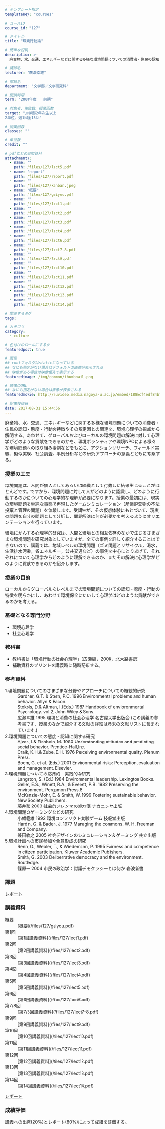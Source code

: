 ```yaml
---
# テンプレート指定
templateKey: "courses"

# コースID
course_id: "127"

# タイトル
title: "環境行動論"

# 簡単な説明
description: >-
  廃棄物、水、交通、エネルギーなどに関する多様な環境問題についての消費者・住民の認知・態度・行動の特徴やその規定因との関連を、環境心理学の視点から解明する。あわせて、グローバルおよびローカルの環境問題の...

# 講師名
lecturer: "廣瀬幸雄"

# 部局名
department: "文学部／文学研究科"

# 開講時限
term: "2008年度	前期"

# 対象者、単位数、授業回数
target: "文学部2年次生以上
2単位、週1回全15回"

# 授業回数
classes: ""

# 単位数
credit: ""

# pdfなどの追加資料
attachments: 
  - name: "" 
    path: /files/127/lect5.pdf
  - name: "report" 
    path: /files/127/report.pdf
  - name: "" 
    path: /files/127/kanban.jpeg
  - name: "概要" 
    path: /files/127/gaiyou.pdf
  - name: "" 
    path: /files/127/lect1.pdf
  - name: "" 
    path: /files/127/lect2.pdf
  - name: "" 
    path: /files/127/lect3.pdf
  - name: "" 
    path: /files/127/lect4.pdf
  - name: "" 
    path: /files/127/lect6.pdf
  - name: "" 
    path: /files/127/lect7-8.pdf
  - name: "" 
    path: /files/127/lect9.pdf
  - name: "" 
    path: /files/127/lect10.pdf
  - name: "" 
    path: /files/127/lect11.pdf
  - name: "" 
    path: /files/127/lect12.pdf
  - name: "" 
    path: /files/127/lect13.pdf
  - name: "" 
    path: /files/127/lect14.pdf

# 関連するタグ
tags:

# カテゴリ
category:
  - culture

# 色付けのロールにするか
featuredpost: true

# 画像
## rootフォルダはstaticになっている
## なにも指定がない場合はデフォルトの画像が表示される
## 映像がある場合は映像優先で表示する
featuredimage: /img/common/thumbnail.png

# 映像のURL
## なにも指定がない場合は画像が表示される
featuredmovie: http://nuvideo.media.nagoya-u.ac.jp/embed/188bcf4edf84bfa73d5cdfaa02caf3945b54b172

# 記事投稿日
date: 2017-08-31 15:44:56
---
```


廃棄物、水、交通、エネルギーなどに関する多様な環境問題についての消費者・住民の認知・態度・行動の特徴やその規定因との関連を、環境心理学の視点から解明する。あわせて、グローバルおよびローカルの環境問題の解決に対して心理学がどのような貢献をできるのかを、環境ボランティアや環境NPOによる様々な環境問題への取り組み事例などをもとに、アクションリサーチ、フィールド実験、擬似実験、社会調査、事例分析などの研究アプローチの意義とともに考察する。

### 授業の工夫

環境問題は、人間が個人としてあるいは組織として行動した結果生じることがほとんどです。ですから、環境問題に対して人がどのように認識し、どのように行動するのかについての心理学的な理解が必要になります。授業の最初には、現実の環境問題を単純な事態で再現したゲームシミュレーション（産業廃棄物の不法投棄と管理の問題）を体験します。受講生が、その仮想体験にもとづいて、現実の問題を自分の問題として分析し、問題解決に何が必要かを考えるようにオリエンテーションを行っています。

環境にかんする心理学的研究は、人間と環境との相互依存のなかで生じるさまざまな環境問題を研究対象としていますが、全ての事例を詳しく紹介することはできないので、講義では、地域レベルの環境問題（ゴミ問題とリサイクル，渇水，生活排水汚染，省エネルギー，公共交通など）の事例を中心にとりあげて、それぞれについて心理学からどのように理解できるのか、またその解決に心理学がどのように貢献できるのかを紹介します。



### 授業の目的

ローカルからグローバルなレベルまでの環境問題についての認知・態度・行動の特徴を明らかにし、あわせて環境保全にたいして心理学はどのような貢献ができるのかを考える。

### 基礎となる専門分野

* 環境心理学
* 社会心理学

### 教科書

* 教科書は「環境行動の社会心理学」（広瀬編，2008，北大路書房）
* 補助資料のプリントを講義時に随時配布する。

### 参考資料

<dl>
<dt>
1.環境問題についてのさまざまな分野やアプローチについての概観的研究
</dt>

<dd>
Gardner, G.T. & Stern, P.C. 1996 <span class="i">Environmental problems and human behavior</span>. Allyn & Bacon.
</dd>

<dd>
Stokols, D.& Altman, I.(Eds.) 1987 <span class="i">Handbook of envioronmental Psychology</span>. vol.2, John Wiley & Sons.
</dd>

<dd>
広瀬幸雄 1995 環境と消費の社会心理学 名古屋大学出版会 (この講義の参考書です．授業のなかで紹介する文献の詳細は巻末の文献リストに含まれています.)
</dd>

<dt>
2.環境問題についての態度・認知に関する研究
</dt>

<dd>
Ajzen, I.& Fishbein, M. 1980 <span class="i">Understanding attitudes and predicting social behavior</span>. Prentice-Hall,Inc.
</dd>

<dd>
Craik, K.H.& Zube, E.H. 1976 <span class="i">Perceiving environmental quality</span>. Plenum Press.
</dd>

<dd>
Boem, G. <span class="i">et al.</span> (Eds.) 2001 <span class="i">Environmental risks: Perception, evaluation and management</span>. Elsevier.
</dd>

<dt>
3.環境問題についての応用的・実践的な研究
</dt>

<dd>
Langston, S. (Ed.) 1984 <span class="i">Environmental leadership</span>. Lexington Books.
</dd>

<dd>
Geller, E.S., Winett, R.A., & Everett, P.B. 1982 <span class="i">Preserving the environment</span>. Pergamon Press.8
</dd>

<dd>
McKenzie-Mohr, D. & Smith, W. 1999 <span class="i">Fostering sustainable behavior</span>. New Society Publishers.
</dd>

<dd>
藤井聡 2003 社会的ジレンマの処方箋 ナカニシヤ出版
</dd>

<dt>
4.環境問題のゲーミングなどの研究
</dt>

<dd>
小幡範雄 1992 環境コンフリクト実験ゲーム 技報堂出版
</dd>

<dd>
Hardin, G. & Baden, J. 1977 <span class="i">Managing the commons.</span> W. H. Freeman and Company.
</dd>

<dd>
兼田敏之 2005 社会デザインのシミュレーション＆ゲーミング 共立出版
</dd>

<dt>
5.環境計画への市民参加や合意形成の研究
</dt>

<dd>
Renn, O., Webler, T., & Wiedemann, P. 1995 <span class="i">Fairness and competence in citizen participation</span>. Kluwer Academic Publishers.
</dd>

<dd>
Smith, G. 2003 <span class="i">Deliberrative democracy and the environment</span>. Routledge.
</dd>

<dd>
篠原一 2004 市民の政治学：討議デモクラシーとは何か 岩波新書
</dd>
</dl>

### 課題

[レポート](/files/127/report.pdf) 



### 講義資料

<dl>
<dt>
概要

<dd>
[概要](/files/127/gaiyou.pdf) 
</dd>
</dt>

<dt>
第1回

<dd>
[第1回講義資料](/files/127/lect1.pdf) 
</dd>
</dt>

<dt>
第2回

<dd>
[第2回講義資料](/files/127/lect2.pdf) 
</dd>
</dt>

<dt>
第3回

<dd>
[第3回講義資料](/files/127/lect3.pdf) 
</dd>
</dt>

<dt>
第4回

<dd>
[第4回講義資料](/files/127/lect4.pdf) 
</dd>
</dt>

<dt>
第5回

<dd>
[第5回講義資料](/files/127/lect5.pdf) 
</dd>
</dt>

<dt>
第6回

<dd>
[第6回講義資料](/files/127/lect6.pdf) 
</dd>
</dt>

<dt>
第7/8回

<dd>
[第7/8回講義資料](/files/127/lect7-8.pdf) 
</dd>
</dt>

<dt>
第9回

<dd>
[第9回講義資料](/files/127/lect9.pdf) 
</dd>
</dt>

<dt>
第10回

<dd>
[第10回講義資料](/files/127/lect10.pdf) 
</dd>
</dt>

<dt>
第11回

<dd>
[第11回講義資料](/files/127/lect11.pdf) 
</dd>
</dt>

<dt>
第12回

<dd>
[第12回講義資料](/files/127/lect12.pdf) 
</dd>
</dt>

<dt>
第13回

<dd>
[第13回講義資料](/files/127/lect13.pdf) 
</dd>
</dt>

<dt>
第14回

<dd>
[第14回講義資料](/files/127/lect14.pdf) 
</dd>
</dt>
</dl>

[レポート](/files/127/report.pdf) 

### 成績評価

講義への出席(20%)とレポート(80%)によって成績を評価する。


